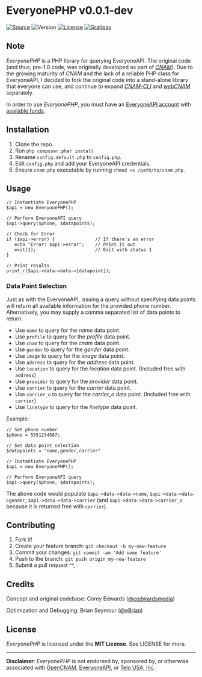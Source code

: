 # EveryonePHP v0.0.1-dev

[![Source](https://img.shields.io/badge/source-cedwardsmedia/everyonephp-blue.svg?style=flat-square "Source")](https://www.github.com/cedwardsmedia/cnam)
![Version](https://img.shields.io/badge/version-0.0.1--dev-brightgreen.svg?style=flat-square)
[![License](https://img.shields.io/badge/license-MIT-lightgrey.svg?style=flat-square "License")](./LICENSE)
[![Gratipay](https://img.shields.io/gratipay/cedwardsmedia.svg?style=flat-square "License")](https://gratipay.com/~cedwardsmedia/)

## Note ##
_EveryonePHP_ is a PHP library for querying EveryoneAPI. The original code (and thus, pre-1.0 code, was originally developed as part of [_CNAM_](https://github.com/cedwardsmedia/cnam)). Due to the growing maturity of _CNAM_ and the lack of a reliable PHP class for EveryoneAPI, I decided to fork the original code into a stand-alone library that everyone can use, and continue to expand [_CNAM-CLI_](https://github.com/cedwardsmedia/cnam-cli) and [_webCNAM_](https://github.com/cedwardsmedia/webcnam) separately.

In order to use _EveryonePHP_, you must have an [EveryoneAPI account](https://www.everyoneapi.com/sign-up)  with [available funds](https://www.everyoneapi.com/pricing).

## Installation

1. Clone the repo.
2. Run `php composer.phar install`
3. Rename `config.default.php` to `config.php`.
4. Edit `config.php` and add your EveryoneAPI credentials.
5. Ensure `cnam.php` executable by running `chmod +x /path/to/cnam.php`.

## Usage


```
// Instantiate EveryonePHP
$api = new EveryonePHP();
```
```
// Perform EveryoneAPI query
$api->query($phone, $datapoints);
```
```
// Check for Error
if ($api->error) {               // If there's an error
   echo "Error: $api->error";    // Print it out
   exit(1);                      // Exit with status 1
}
```
```
// Print results
print_r($api->data->data->[datapoint]);
```
### Data Point Selection

Just as with the EveryoneAPI, issuing a query without specifying data points will return all available information for the provided phone number. Alternatively, you may supply a comma separated list of data points to return.

- Use `name` to query for the *name* data point.
- Use `profile` to query for the *profile* data point.
- Use `cnam` to query for the *cnam* data point.
- Use `gender` to query for the *gender* data point.
- Use `image` to query for the *image* data point.
- Use `address` to query for the *address* data point.
- Use `location` to query for the *location* data point. (Included free with `address`)
- Use `provider` to query for the *provider* data point.
- Use `carrier` to query for the *carrier* data point.
- Use `carrier_o` to query for the *carrier_o* data point. (Included free with `carrier`)
- Use `linetype` to query for the *linetype* data point.

Example:
```
// Set phone number
$phone = 5551234567;

// Set data point selection
$datapoints = "name,gender,carrier"

// Instantiate EveryonePHP
$api = new EveryonePHP();

// Perform EveryoneAPI query
$api->query($phone, $datapoints);
```

The above code would populate `$api->data->data->name`, `$api->data->data->gender`, `$api->data->data->carrier` (and `$api->data->data->carrier_o` because it is returned free with `carrier`).

## Contributing

1. Fork it!
2. Create your feature branch: `git checkout -b my-new-feature`
3. Commit your changes: `git commit -am 'Add some feature'`
4. Push to the branch: `git push origin my-new-feature`
5. Submit a pull request ^^,

## Credits
Concept and original codebase: Corey Edwards ([@cedwardsmedia](https://www.twitter.com/cedwardsmedia))

Optimization and Debugging: Brian Seymour ([@eBrian](http://bri.io))

## License
_EveryonePHP_ is licensed under the **MIT License**. See LICENSE for more.

---
**Disclaimer**: _EveryonePHP_ is not endorsed by, sponsored by, or otherwise associated with [OpenCNAM](http://www.opencnam.com), [EveryoneAPI](http://www.everyoneapi.com), or [Telo USA, Inc](http://www.telo.com).
